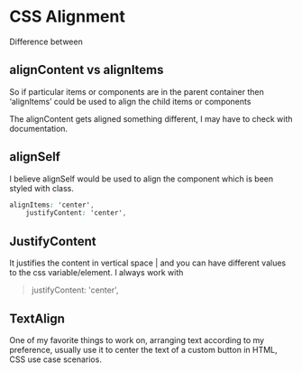 # CSS Alignment

Difference between

## alignContent vs alignItems

So if particular items or components are in the parent container then ‘alignItems’ could be used to align the child items or components

The alignContent gets aligned something different, I may have to check with documentation.

## alignSelf

I believe alignSelf would be used to align the component which is been styled with class.

```css
alignItems: 'center',
    justifyContent: 'center',
```

## JustifyContent

It justifies the content in vertical space \| and you can have different values to the css variable/element. I always work with

> justifyContent: 'center',

## TextAlign

One of my favorite things to work on, arranging text according to my preference, usually use it to center the text of a custom button in HTML, CSS use case scenarios.

